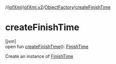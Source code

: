 //[iofXml](../../../index.md)/[iofXml.v2](../index.md)/[ObjectFactory](index.md)/[createFinishTime](create-finish-time.md)

# createFinishTime

[jvm]\
open fun [createFinishTime](create-finish-time.md)(): [FinishTime](../-finish-time/index.md)

Create an instance of [FinishTime](../-finish-time/index.md)
